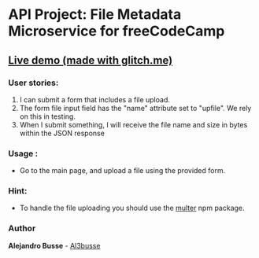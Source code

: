 
# API Project: File Metadata Microservice for freeCodeCamp

## [Live demo (made with glitch.me)](https://al3busse-file-metadata.glitch.me/)

###    User stories:
1. I can submit a form that includes a file upload.
2. The form file input field  has the "name" attribute set to "upfile". We rely on this in testing.
3. When I submit something, I will receive the file name and size in bytes within the JSON response

### Usage :
* Go to the main page, and upload a file using the provided form.

### Hint:
* To handle the file uploading you should use the [multer](https://www.npmjs.com/package/multer) npm package.

### Author

**Alejandro Busse** - [Al3busse](https://github.com/Al3busse)
